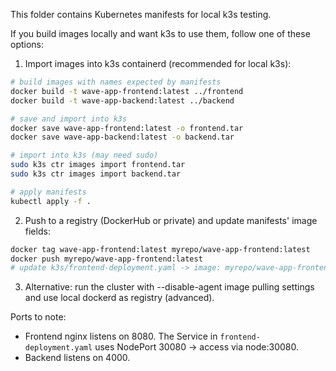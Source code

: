 This folder contains Kubernetes manifests for local k3s testing.

If you build images locally and want k3s to use them, follow one of these options:

1) Import images into k3s containerd (recommended for local k3s):

```bash
# build images with names expected by manifests
docker build -t wave-app-frontend:latest ../frontend
docker build -t wave-app-backend:latest ../backend

# save and import into k3s
docker save wave-app-frontend:latest -o frontend.tar
docker save wave-app-backend:latest -o backend.tar

# import into k3s (may need sudo)
sudo k3s ctr images import frontend.tar
sudo k3s ctr images import backend.tar

# apply manifests
kubectl apply -f .
```

2) Push to a registry (DockerHub or private) and update manifests' image fields:

```bash
docker tag wave-app-frontend:latest myrepo/wave-app-frontend:latest
docker push myrepo/wave-app-frontend:latest
# update k3s/frontend-deployment.yaml -> image: myrepo/wave-app-frontend:latest
```

3) Alternative: run the cluster with --disable-agent image pulling settings and use local dockerd as registry (advanced).

Ports to note:
- Frontend nginx listens on 8080. The Service in `frontend-deployment.yaml` uses NodePort 30080 -> access via node:30080.
- Backend listens on 4000.
